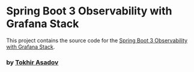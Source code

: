 # Spring Boot 3 Observability with Grafana Stack

This project contains the source code for the [Spring Boot 3 Observability with Grafana Stack](https://github.com/TokhirAsadov/springboot3-observability).
### by [Tokhir Asadov](https://github.com/TokhirAsadov)
